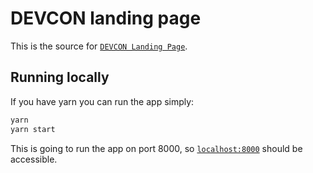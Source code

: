 # DEVCON landing page

<!-- ![](./src/images/neuro.png) -->

This is the source for [`DEVCON Landing Page`](https://devcon.santiment.net).

## Running locally

If you have yarn you can run the app simply:

```bash
yarn
yarn start
```

This is going to run the app on port 8000, so [`localhost:8000`](http://localhost:8000) should be accessible.
